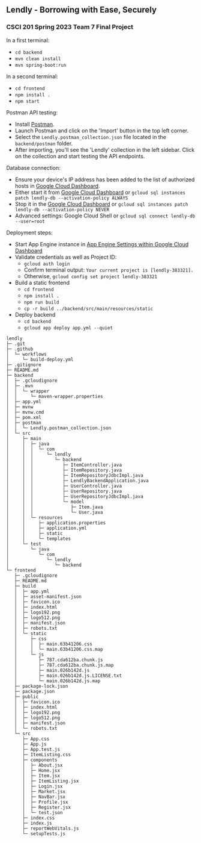 ## Lendly - Borrowing with Ease, Securely

### CSCI 201 Spring 2023 Team 7 Final Project

In a first terminal:
- `cd backend`
- `mvn clean install`
- `mvn spring-boot:run`

In a second terminal:
- `cd frontend`
- `npm install .`
- `npm start`

Postman API testing:
- Install [Postman](https://www.postman.com/downloads/).
- Launch Postman and click on the 'Import' button in the top left corner.
- Select the `Lendly.postman_collection.json` file located in the `backend/postman` folder.
- After importing, you'll see the 'Lendly' collection in the left sidebar. Click on the collection and start testing the API endpoints.

Database connection:
- Ensure your device's IP address has been added to the list of authorized hosts in [Google Cloud Dashboard](https://console.cloud.google.com).
- Either start it from [Google Cloud Dashboard](https://console.cloud.google.com) or `gcloud sql instances patch lendly-db --activation-policy ALWAYS`
- Stop it in the [Google Cloud Dashboard](https://console.cloud.google.com) or `gcloud sql instances patch lendly-db --activation-policy NEVER`
- Advanced settings: Google Cloud Shell or `gcloud sql connect lendly-db --user=root`

Deployment steps:
- Start App Engine instance in [App Engine Settings within Google Cloud Dashboard](https://console.cloud.google.com/appengine/settings)
- Validate credentials as well as Project ID:
  - `gcloud auth login` 
  - Confirm terminal output: `Your current project is [lendly-383321].` 
  - Otherwise, `gcloud config set project lendly-383321`
- Build a static frontend
  - `cd frontend`
  - `npm install .`
  - `npm run build`
  - `cp -r build ../backend/src/main/resources/static`
- Deploy backend
  - `cd backend`
  - `gcloud app deploy app.yml --quiet`


```
lendly
├─ .git
├─ .github
│  └─ workflows
│     └─ build-deploy.yml
├─ .gitignore
├─ README.md
├─ backend
│  ├─ .gcloudignore
│  ├─ .mvn
│  │  └─ wrapper
│  │     └─ maven-wrapper.properties
│  ├─ app.yml
│  ├─ mvnw
│  ├─ mvnw.cmd
│  ├─ pom.xml
│  ├─ postman
│  │  └─ Lendly.postman_collection.json
│  └─ src
│     ├─ main
│     │  ├─ java
│     │  │  └─ com
│     │  │     └─ lendly
│     │  │        └─ backend
│     │  │           ├─ ItemController.java
│     │  │           ├─ ItemRepository.java
│     │  │           ├─ ItemRepositoryJdbcImpl.java
│     │  │           ├─ LendlyBackendApplication.java
│     │  │           ├─ UserController.java
│     │  │           ├─ UserRepository.java
│     │  │           ├─ UserRepositoryJdbcImpl.java
│     │  │           └─ model
│     │  │              ├─ Item.java
│     │  │              └─ User.java
│     │  └─ resources
│     │     ├─ application.properties
│     │     ├─ application.yml
│     │     ├─ static
│     │     └─ templates
│     └─ test
│        └─ java
│           └─ com
│              └─ lendly
│                 └─ backend
└─ frontend
   ├─ .gcloudignore
   ├─ README.md
   ├─ build
   │  ├─ app.yml
   │  ├─ asset-manifest.json
   │  ├─ favicon.ico
   │  ├─ index.html
   │  ├─ logo192.png
   │  ├─ logo512.png
   │  ├─ manifest.json
   │  ├─ robots.txt
   │  └─ static
   │     ├─ css
   │     │  ├─ main.63b41206.css
   │     │  └─ main.63b41206.css.map
   │     └─ js
   │        ├─ 787.cda612ba.chunk.js
   │        ├─ 787.cda612ba.chunk.js.map
   │        ├─ main.026b142d.js
   │        ├─ main.026b142d.js.LICENSE.txt
   │        └─ main.026b142d.js.map
   ├─ package-lock.json
   ├─ package.json
   ├─ public
   │  ├─ favicon.ico
   │  ├─ index.html
   │  ├─ logo192.png
   │  ├─ logo512.png
   │  ├─ manifest.json
   │  └─ robots.txt
   └─ src
      ├─ App.css
      ├─ App.js
      ├─ App.test.js
      ├─ ItemListing.css
      ├─ components
      │  ├─ About.jsx
      │  ├─ Home.jsx
      │  ├─ Item.jsx
      │  ├─ ItemListing.jsx
      │  ├─ Login.jsx
      │  ├─ Market.jsx
      │  ├─ NavBar.jsx
      │  ├─ Profile.jsx
      │  ├─ Register.jsx
      │  └─ test.json
      ├─ index.css
      ├─ index.js
      ├─ reportWebVitals.js
      └─ setupTests.js
```